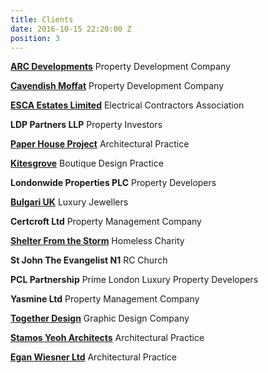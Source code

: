 ```yaml
---
title: Clients
date: 2016-10-15 22:20:00 Z
position: 3
---
```


**[ARC Developments](http://www.arc-dev.com/)**
Property Development Company

**[Cavendish Moffat](http://cavendishmoffat.com/)**
Property Development Company
 
**[ESCA Estates Limited](http://eca.co.uk/)**
Electrical Contractors Association

**LDP Partners LLP**
Property Investors

**[Paper House Project](https://www.paperhouseproject.co.uk/)**
Architectural Practice

**[Kitesgrove](http://www.kitesgrove.com/projects/)**
Boutique Design Practice

**Londonwide Properties PLC**
Property Developers

**[Bulgari UK](http://www.bulgari.com/en-gb/)**
Luxury Jewellers

**Certcroft Ltd**
Property Management Company

**[Shelter From the Storm](http://sfts.org.uk/)**
Homeless Charity

**St John The Evangelist N1**
RC Church

**PCL Partnership**
Prime London Luxury Property Developers

**Yasmine Ltd**
Property Management Company

**[Together Design](http://www.togetherdesign.co.uk/)**
Graphic Design Company

**[Stamos Yeoh Architects](http://www.stamosyeoharchitects.com/)**
Architectural Practice

**[Egan Wiesner Ltd](http://www.christopher-egan.com/)**
Architectural Practice